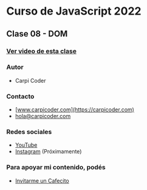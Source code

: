 
# Curso de JavaScript 2022
## Clase 08 - DOM

### [Ver video de esta clase](https://youtu.be/BzXj8-zdVGM)

### Autor
- Carpi Coder

### Contacto
- [www.carpicoder.com](https://carpicoder.com)
- [hola@carpicoder.com](mailto:hola@carpicoder.com)

### Redes sociales
- [YouTube](https://youtube.com/carpicoder)
- [Instagram](https://instagram.com/carpicoder) (Próximamente)

### Para apoyar mi contenido, podés

- [Invitarme un Cafecito](https://cafecito.com/carpicoder)